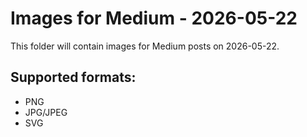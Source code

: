 # Images for Medium - 2026-05-22

This folder will contain images for Medium posts on 2026-05-22.

## Supported formats:
- PNG
- JPG/JPEG
- SVG
